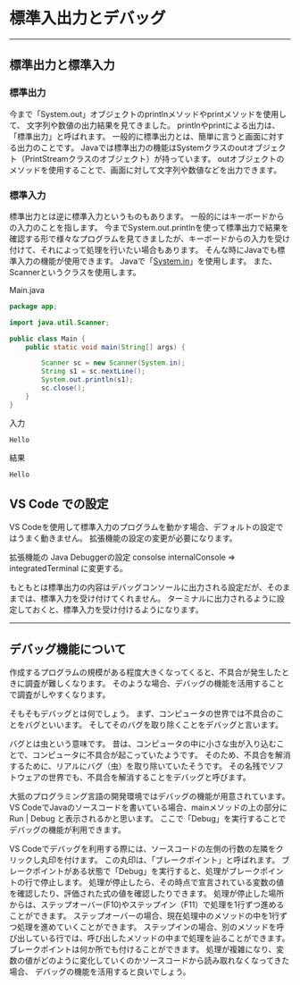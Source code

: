 # 標準入出力とデバッグ

---

## 標準出力と標準入力

### 標準出力

今まで「System.out」オブジェクトのprintlnメソッドやprintメソッドを使用して、
文字列や数値の出力結果を見てきました。
printlnやprintによる出力は、「標準出力」と呼ばれます。
一般的に標準出力とは、簡単に言うと画面に対する出力のことです。
Javaでは標準出力の機能はSystemクラスのoutオブジェクト（PrintStreamクラスのオブジェクト）が持っています。
outオブジェクトのメソッドを使用することで、画面に対して文字列や数値などを出力できます。

### 標準入力

標準出力とは逆に標準入力というものもあります。
一般的にはキーボードからの入力のことを指します。
今までSystem.out.printlnを使って標準出力で結果を確認する形で様々なプログラムを見てきましたが、キーボードからの入力を受け付けて、それによって処理を行いたい場合もあります。
そんな時にJavaでも標準入力の機能が使用できます。
Javaで「[System.in](http://system.in/)」を使用します。
また、Scannerというクラスを使用します。

Main.java

```java
package app;

import java.util.Scanner;

public class Main {
    public static void main(String[] args) {

        Scanner sc = new Scanner(System.in);
        String s1 = sc.nextLine();
        System.out.println(s1);
        sc.close();
    }
}

```

入力

```text
Hello
```

結果

```text
Hello
```

## VS Code での設定

VS Codeを使用して標準入力のプログラムを動かす場合、デフォルトの設定ではうまく動きません。
拡張機能の設定の変更が必要になります。

拡張機能の
Java Debuggerの設定
consolse
internalConsole ⇒ integratedTerminal
に変更する。

もともとは標準出力の内容はデバッグコンソールに出力される設定だが、そのままでは、標準入力を受け付けてくれません。
ターミナルに出力されるように設定しておくと、標準入力を受け付けるようになります。

---

## デバッグ機能について

作成するプログラムの規模がある程度大きくなってくると、不具合が発生したときに調査が難しくなります。
そのような場合、デバッグの機能を活用することで調査がしやすくなります。

そもそもデバッグとは何でしょう。
まず、コンピュータの世界では不具合のことをバグといいます。
そしてそのバグを取り除くことをデバッグと言います。

バグとは虫という意味です。
昔は、コンピュータの中に小さな虫が入り込むことで、コンピュータに不具合が起こっていたようです。
そのため、不具合を解消するために、リアルにバグ（虫）を取り除いていたそうです。
その名残でソフトウェアの世界でも、不具合を解消することをデバッグと呼びます。

大抵のプログラミング言語の開発環境ではデバッグの機能が用意されています。
VS CodeでJavaのソースコードを書いている場合、mainメソッドの上の部分に
Run | Debug
と表示されるかと思います。
ここで「Debug」を実行することでデバッグの機能が利用できます。

VS Codeでデバッグを利用する際には、ソースコードの左側の行数の左隣をクリックし丸印を付けます。
この丸印は、「ブレークポイント」と呼ばれます。
ブレークポイントがある状態で「Debug」を実行すると、処理がブレークポイントの行で停止します。
処理が停止したら、その時点で宣言されている変数の値を確認したり、評価された式の値を確認したりできます。
処理が停止した場所からは、ステップオーバー(F10)やステップイン（F11）で処理を1行ずつ進めることができます。
ステップオーバーの場合、現在処理中のメソッドの中を1行ずつ処理を進めていくことができます。
ステップインの場合、別のメソッドを呼び出している行では、呼び出したメソッドの中まで処理を辿ることができます。
ブレークポイントは何か所でも付けることができます。
処理が複雑になり、変数の値がどのように変化していくのかソースコードから読み取れなくなってきた場合、
デバッグの機能を活用すると良いでしょう。
